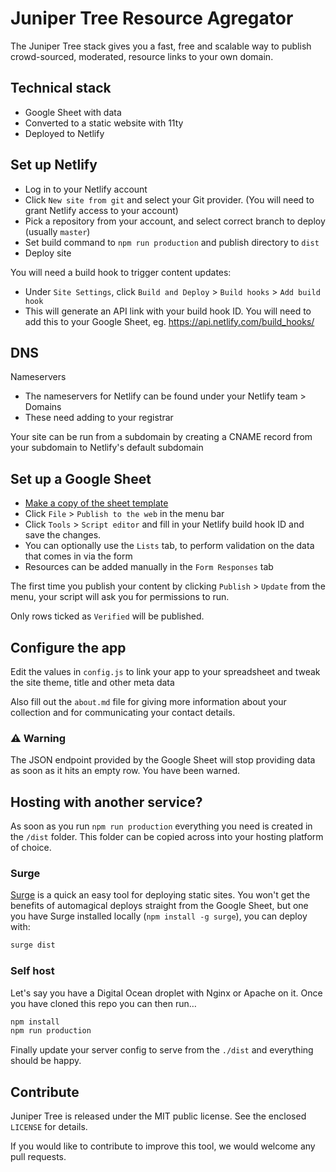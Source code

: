 # Juniper Tree Resource Agregator

The Juniper Tree stack gives you a fast, free and scalable way to publish crowd-sourced, moderated, resource links to your own domain.

## Technical stack

- Google Sheet with data
- Converted to a static website with 11ty
- Deployed to Netlify

## Set up Netlify

- Log in to your Netlify account
- Click `New site from git` and select your Git provider. (You will need to grant Netlify access to your account)
- Pick a repository from your account, and select correct branch to deploy (usually `master`)
- Set build command to `npm run production` and publish directory to `dist`
- Deploy site

You will need a build hook to trigger content updates:

- Under `Site Settings`, click `Build and Deploy` > `Build hooks` > `Add build hook`
- This will generate an API link with your build hook ID. You will need to add this to your Google Sheet, eg. https://api.netlify.com/build_hooks/<Your build hook ID>

## DNS

Nameservers

- The nameservers for Netlify can be found under your Netlify team > Domains
- These need adding to your registrar

Your site can be run from a subdomain by creating a CNAME record from your subdomain to Netlify's default subdomain

## Set up a Google Sheet

- [Make a copy of the sheet template](bit.ly/juniper-template)
- Click `File` > `Publish to the web` in the menu bar
- Click `Tools` > `Script editor` and fill in your Netlify build hook ID and save the changes.
- You can optionally use the `Lists` tab, to perform validation on the data that comes in via the form
- Resources can be added manually in the `Form Responses` tab

The first time you publish your content by clicking `Publish` > `Update` from the menu, your script will ask you for permissions to run.

Only rows ticked as `Verified` will be published.

## Configure the app

Edit the values in `config.js` to link your app to your spreadsheet and tweak the site theme, title and other meta data

Also fill out the `about.md` file for giving more information about your collection and for communicating your contact details.

### ⚠️ Warning

The JSON endpoint provided by the Google Sheet will stop providing data as soon as it hits an empty row. You have been warned.

## Hosting with another service?

As soon as you run `npm run production` everything you need is created in the `/dist` folder. This folder can be copied across into your hosting platform of choice.

### Surge

[Surge](https://surge.sh/) is a quick an easy tool for deploying static sites. You won't get the benefits of automagical deploys straight from the Google Sheet, but one you have Surge installed locally (`npm install -g surge`), you can deploy with:

```bash
surge dist
```

### Self host

Let's say you have a Digital Ocean droplet with Nginx or Apache on it. Once you have cloned this repo you can then run…

```bash
npm install
npm run production
```

Finally update your server config to serve from the `./dist` and everything should be happy.

## Contribute

Juniper Tree is released under the MIT public license. See the enclosed `LICENSE` for details.

If you would like to contribute to improve this tool, we would welcome any pull requests.
